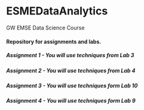 # ESMEDataAnalytics
GW EMSE Data Science Course

#### Repository for assignments and labs.
##### Assignment 1 - You will use techniques from Lab 3
##### Assignment 2 - You will use techniques from Lab 4
##### Assignment 3 - You will use techniques form Lab 10
##### Assignment 4 - You will use techniques form Lab 9
